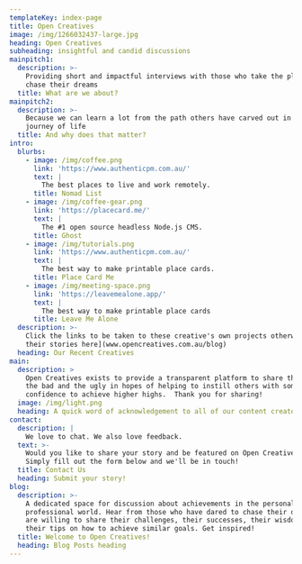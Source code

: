 ```yaml
---
templateKey: index-page
title: Open Creatives
image: /img/1266032437-large.jpg
heading: Open Creatives
subheading: insightful and candid discussions
mainpitch1:
  description: >-
    Providing short and impactful interviews with those who take the plunge and
    chase their dreams
  title: What are we about?
mainpitch2:
  description: >-
    Because we can learn a lot from the path others have carved out in their own
    journey of life
  title: And why does that matter?
intro:
  blurbs:
    - image: /img/coffee.png
      link: 'https://www.authenticpm.com.au/'
      text: |
        The best places to live and work remotely. 
      title: Nomad List
    - image: /img/coffee-gear.png
      link: 'https://placecard.me/'
      text: |
        The #1 open source headless Node.js CMS. 
      title: Ghost
    - image: /img/tutorials.png
      link: 'https://www.authenticpm.com.au/'
      text: |
        The best way to make printable place cards. 
      title: Place Card Me
    - image: /img/meeting-space.png
      link: 'https://leavemealone.app/'
      text: |
        The best way to make printable place cards
      title: Leave Me Alone
  description: >-
    Click the links to be taken to these creative's own projects otherwise [read
    their stories here](www.opencreatives.com.au/blog)
  heading: Our Recent Creatives
main:
  description: >
    Open Creatives exists to provide a transparent platform to share the good
    the bad and the ugly in hopes of helping to instill others with some extra
    confidence to achieve higher highs.  Thank you for sharing!
  image: /img/light.png
  heading: A quick word of acknowledgement to all of our content creators
contact:
  description: |
    We love to chat. We also love feedback.
  text: >-
    Would you like to share your story and be featured on Open Creatives? 
    Simply fill out the form below and we'll be in touch!
  title: Contact Us
  heading: Submit your story!
blog:
  description: >-
    A dedicated space for discussion about achievements in the personal and
    professional world. Hear from those who have dared to chase their dreams and
    are willing to share their challenges, their successes, their wisdom and
    their tips on how to achieve similar goals. Get inspired!
  title: Welcome to Open Creatives!
  heading: Blog Posts heading
---
```


